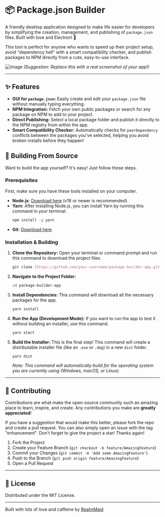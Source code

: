 # 📦 Package.json Builder

A friendly desktop application designed to make life easier for developers by simplifying the creation, management, and publishing of `package.json` files. Built with love and Electron! 💖

This tool is perfect for anyone who wants to speed up their project setup, avoid "dependency hell" with a smart compatibility checker, and publish packages to NPM directly from a cute, easy-to-use interface.

![image](https://i.imgur.com/your-screenshot-url.png)
*(Suggestion: Replace this with a real screenshot of your app!)*

---

## ✨ Features

* **GUI for `package.json`:** Easily create and edit your `package.json` file without manually typing everything.
* **NPM Integration:** Fetch your own public packages or search for any package on NPM to add to your project.
* **Direct Publishing:** Select a local package folder and publish it directly to the NPM registry from within the app.
* **Smart Compatibility Checker:** Automatically checks for `peerDependency` conflicts between the packages you've selected, helping you avoid broken installs before they happen!

## 🚀 Building From Source

Want to build the app yourself? It's easy! Just follow these steps.

### Prerequisites

First, make sure you have these tools installed on your computer.
* **Node.js**: [Download here](https://nodejs.org/en/download/) (v18 or newer is recommended).
* **Yarn**: After installing Node.js, you can install Yarn by running this command in your terminal:
    ```sh
    npm install -g yarn
    ```
* **Git**: [Download here](https://git-scm.com/downloads).

### Installation & Building

1.  **Clone the Repository:**
    Open your terminal or command prompt and run this command to download the project files.
    ```sh
    git clone [https://github.com/your-username/package-builder-app.git](https://github.com/your-username/package-builder-app.git)
    ```

2.  **Navigate to the Project Folder:**
    ```sh
    cd package-builder-app
    ```

3.  **Install Dependencies:**
    This command will download all the necessary packages for the app.
    ```sh
    yarn install
    ```

4.  **Run the App (Development Mode):**
    If you want to run the app to test it without building an installer, use this command.
    ```sh
    yarn start
    ```

5.  **Build the Installer:**
    This is the final step! This command will create a distributable installer file (like an `.exe` or `.dmg`) in a new `dist` folder.
    ```sh
    yarn dist
    ```
    *Note: This command will automatically build for the operating system you are currently using (Windows, macOS, or Linux).*

---

## 💖 Contributing

Contributions are what make the open-source community such an amazing place to learn, inspire, and create. Any contributions you make are **greatly appreciated**!

If you have a suggestion that would make this better, please fork the repo and create a pull request. You can also simply open an issue with the tag "enhancement". Don't forget to give the project a star! Thanks again!

1.  Fork the Project
2.  Create your Feature Branch (`git checkout -b feature/AmazingFeature`)
3.  Commit your Changes (`git commit -m 'Add some AmazingFeature'`)
4.  Push to the Branch (`git push origin feature/AmazingFeature`)
5.  Open a Pull Request

---

## 📜 License

Distributed under the MIT License.

---

Built with lots of love and caffeine by [RealmMaid](https://github.com/RealmMaid)